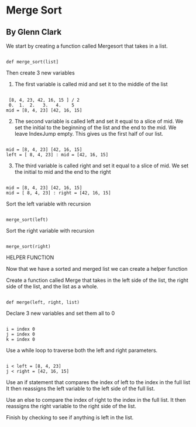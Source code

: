 # Merge Sort

## By Glenn Clark


We start by creating a function called Mergesort that takes in a list.

```

def merge_sort(list]

```

Then create 3 new variables

1) The first variable is called mid and set it to the middle of the list


```

 [8, 4, 23, 42, 16, 15 ] / 2
 0.  1.  2.   3.   4.    5
mid = [8, 4, 23] [42, 16, 15]

```

2) The second variable is called left and set it equal to a slice of mid.  We set the initial to the beginning of the list and the end to the mid. We leave IndexJump empty.  This gives us the first half of our list. 

```

mid = [8, 4, 23] [42, 16, 15]
left = [ 8, 4, 23] : mid = [42, 16, 15]

```

3) The third variable is called right and set it equal to a slice of mid.  We set the initial to mid and the end to the right

```

mid = [8, 4, 23] [42, 16, 15]
mid = [ 8, 4, 23] : right = [42, 16, 15]

```

Sort the left variable with recursion

```

merge_sort(left)

```

Sort the right variable with recursion

```

merge_sort(right)

```

HELPER FUNCTION

Now that we have a sorted and merged list we can create a helper function

Create a function called Merge that takes in the left side of the list, the right side of the list, and the list as a whole.

```

def merge(left, right, list)

```

Declare 3 new variables and set them all to 0

```

i = index 0
j = index 0
k = index 0

```

Use a while loop to traverse both the left and right parameters.

```

i < left = [8, 4, 23]
j < right = [42, 16, 15]

```

Use an if statement that compares the index of left to the index in the full list
It then reassigns the left variable to the left side of the full list.

Use an else to compare the index of right to the index in the full list.
It then reassigns the right variable to the right side of the list.

Finish by checking to see if anything is left in the list.